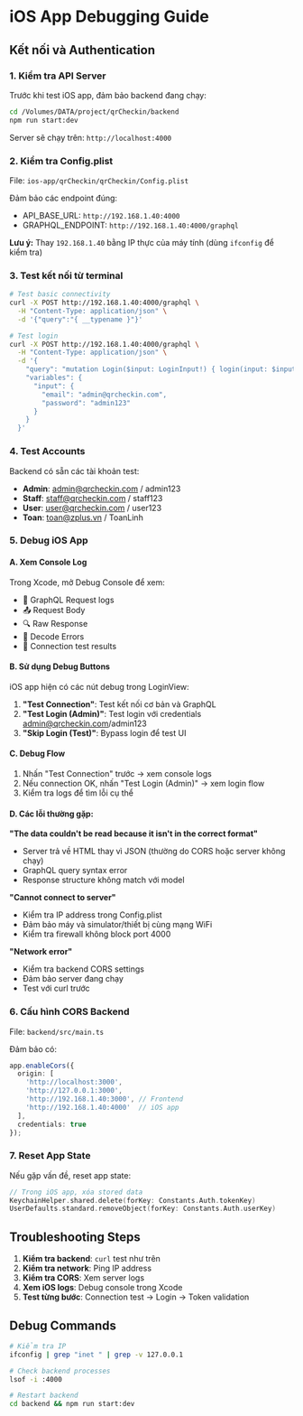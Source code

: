 # iOS App Debugging Guide

## Kết nối và Authentication

### 1. Kiểm tra API Server
Trước khi test iOS app, đảm bảo backend đang chạy:

```bash
cd /Volumes/DATA/project/qrCheckin/backend
npm run start:dev
```

Server sẽ chạy trên: `http://localhost:4000`

### 2. Kiểm tra Config.plist
File: `ios-app/qrCheckin/qrCheckin/Config.plist`

Đảm bảo các endpoint đúng:
- API_BASE_URL: `http://192.168.1.40:4000`
- GRAPHQL_ENDPOINT: `http://192.168.1.40:4000/graphql`

**Lưu ý:** Thay `192.168.1.40` bằng IP thực của máy tính (dùng `ifconfig` để kiểm tra)

### 3. Test kết nối từ terminal
```bash
# Test basic connectivity
curl -X POST http://192.168.1.40:4000/graphql \
  -H "Content-Type: application/json" \
  -d '{"query":"{ __typename }"}'

# Test login
curl -X POST http://192.168.1.40:4000/graphql \
  -H "Content-Type: application/json" \
  -d '{
    "query": "mutation Login($input: LoginInput!) { login(input: $input) { access_token user { id email username role } } }",
    "variables": {
      "input": {
        "email": "admin@qrcheckin.com",
        "password": "admin123"
      }
    }
  }'
```

### 4. Test Accounts
Backend có sẵn các tài khoản test:

- **Admin**: admin@qrcheckin.com / admin123
- **Staff**: staff@qrcheckin.com / staff123
- **User**: user@qrcheckin.com / user123
- **Toan**: toan@zplus.vn / ToanLinh

### 5. Debug iOS App

#### A. Xem Console Log
Trong Xcode, mở Debug Console để xem:
- 🚀 GraphQL Request logs
- 📤 Request Body
- 🔍 Raw Response
- 🚨 Decode Errors
- 🧪 Connection test results

#### B. Sử dụng Debug Buttons
iOS app hiện có các nút debug trong LoginView:
1. **"Test Connection"**: Test kết nối cơ bản và GraphQL
2. **"Test Login (Admin)"**: Test login với credentials admin@qrcheckin.com/admin123
3. **"Skip Login (Test)"**: Bypass login để test UI

#### C. Debug Flow
1. Nhấn "Test Connection" trước → xem console logs
2. Nếu connection OK, nhấn "Test Login (Admin)" → xem login flow
3. Kiểm tra logs để tìm lỗi cụ thể

#### D. Các lỗi thường gặp:

**"The data couldn't be read because it isn't in the correct format"**
- Server trả về HTML thay vì JSON (thường do CORS hoặc server không chạy)
- GraphQL query syntax error
- Response structure không match với model

**"Cannot connect to server"**
- Kiểm tra IP address trong Config.plist
- Đảm bảo máy và simulator/thiết bị cùng mạng WiFi
- Kiểm tra firewall không block port 4000

**"Network error"**
- Kiểm tra backend CORS settings
- Đảm bảo server đang chạy
- Test với curl trước

### 6. Cấu hình CORS Backend
File: `backend/src/main.ts`

Đảm bảo có:
```typescript
app.enableCors({
  origin: [
    'http://localhost:3000',
    'http://127.0.0.1:3000',
    'http://192.168.1.40:3000', // Frontend
    'http://192.168.1.40:4000'  // iOS app
  ],
  credentials: true
});
```

### 7. Reset App State
Nếu gặp vấn đề, reset app state:

```swift
// Trong iOS app, xóa stored data
KeychainHelper.shared.delete(forKey: Constants.Auth.tokenKey)
UserDefaults.standard.removeObject(forKey: Constants.Auth.userKey)
```

## Troubleshooting Steps

1. **Kiểm tra backend**: `curl` test như trên
2. **Kiểm tra network**: Ping IP address
3. **Kiểm tra CORS**: Xem server logs
4. **Xem iOS logs**: Debug console trong Xcode
5. **Test từng bước**: Connection test → Login → Token validation

## Debug Commands

```bash
# Kiểm tra IP
ifconfig | grep "inet " | grep -v 127.0.0.1

# Check backend processes
lsof -i :4000

# Restart backend
cd backend && npm run start:dev
```
